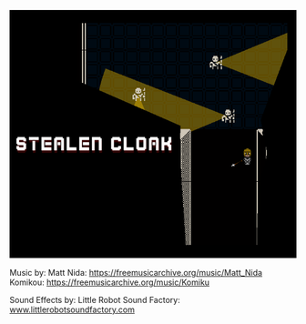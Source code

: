 ![](Coverart_itchio.png)

Music by:
Matt Nida: https://freemusicarchive.org/music/Matt_Nida
Komikou: https://freemusicarchive.org/music/Komiku

Sound Effects by:
Little Robot Sound Factory: www.littlerobotsoundfactory.com
